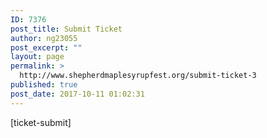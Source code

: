```yaml
---
ID: 7376
post_title: Submit Ticket
author: ng23055
post_excerpt: ""
layout: page
permalink: >
  http://www.shepherdmaplesyrupfest.org/submit-ticket-3
published: true
post_date: 2017-10-11 01:02:31
---
```

[ticket-submit]